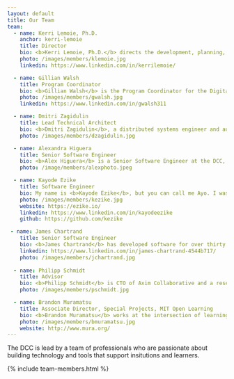 ```yaml
---
layout: default
title: Our Team
team: 
  - name: Kerri Lemoie, Ph.D.
    anchor: kerri-lemoie
    title: Director
    bio: <b>Kerri Lemoie, Ph.D.</b> directs the development, planning, and strategy of the DCC. Kerri has been working on the web for 25+ years as a web developer and in multiple leadership capacities and advisory roles. As one of the founding technical contributors to Open Badges, she is a recognized leader in the digital credentials ecosystem. Kerri completed her Ph.D. at Fielding Graduate University in Media Psychology. Her dissertation research focused on technology adoption of self-sovereign digital identity.
    photo: /images/members/klemoie.jpg
    linkedin: https://www.linkedin.com/in/kerrilemoie/

  - name: Gillian Walsh
    title: Program Coordinator
    bio: <b>Gillian Walsh</b> is the Program Coordinator for the Digital Credentials Consortium (DCC). Her work focuses on the design, implementation and evaluation of academic programming and technologies that promote equitable pathways for meaningful careers for learners across the world, particularly those from vulnerable communities. Gillian holds a BA in History from Kent State University and a Masters in International Higher Education and Intercultural Relations from Lesley University.
    photo: /images/members/gwalsh.jpg
    linkedin: https://www.linkedin.com/in/gwalsh311

  - name: Dmitri Zagidulin
    title: Lead Technical Architect
    bio: <b>Dmitri Zagidulin</b>, a distributed systems engineer and authentication and credentials expert, is the Technical Architect for the DCC. He also participates in hands-on development of core decentralization libraries, helps organize conferences, and contributes to open standards.
    photo: /images/members/dzagidulin.jpg

  - name: Alexandra Higuera
    title: Senior Software Engineer
    bio: <b>Alex Higuera</b> is a Senior Software Engineer at the DCC, working on verifiable credentials for use in higher learning. Previously, she worked as a Senior Software Engineer at Cengage, building platforms for higher learning and continuing education. Active at the intersection of technology, education, and community, Alex serves on the board of two international non-profits in her free time&#58; <a href="https://neurotechx.org/">NeuroTechX</a> and <a href="https://worldcomputerexchange.org/">World Computer Exchange</a>.
    photo: /image/members/alexphoto.jpeg

  - name: Kayode Ezike
    title: Software Engineer
    bio: My name is <b>Kayode Ezike</b>, but you can call me Ayo. I was born to two Nigerian Igbo immigrants in New York, where I have lived for most of my life, outside of school. When it was time for college, I shifted my focus to Electrical Engineering and Computer Science before specializing as a graduate student in system design and application development in Self-Sovereign Identity (SSI). Much of my work these days focuses on technologies that enable users to leverage their personal data for access to new opportunities. Outside of the DCC, this work happens primarily at Gobekli and other partner organizations that I am privileged to support. When I am not working, I enjoy singing, writing, lifting, and playing basketball.
    photo: /images/members/kezike.jpg
    website: https://ezike.io/
    linkedin: https://www.linkedin.com/in/kayodeezike
    github: https://github.com/kezike

 - name: James Chartrand
    title: Senior Software Engineer
    bio: <b>James Chartrand</b> has developed software for over thirty years, mostly in higher-ed, primarily designing and developing systems for collection, edit, analysis and publication of research data, with a focus on digital credentialing over the last five years.
    linkedin: https://www.linkedin.com/in/james-chartrand-4544b717/
    photo: /images/members/jchartrand.jpg
   
  - name: Philipp Schmidt
    title: Advisor
    bio: <b>Philipp Schmidt</b> is CTO of Axim Collaborative and a research scientist and advisor for digital credentials at MIT. Prior to joining Axim, he was the Director of Digital Learning at the <a href="https://media.mit.edu/">MIT Media Lab</a>. He co-authored the <a href="http://www.capetowndeclaration.org/">Cape Town Open Education Declaration</a> and has developed a number of open standards for digital academic credentials including <a href="https://wiki.mozilla.org/images/5/59/OpenBadges-Working-Paper_012312.pdf">Mozilla Open Badges</a>. Philipp holds a CS degree from FH Furtwangen in Germany and an MBA from MIT.
    photo: /images/members/pschmidt.jpg

  - name: Brandon Muramatsu
    title: Associate Director, Special Projects, MIT Open Learning
    bio: <b>Brandon Muramatsu</b> works at the intersection of learning, technology, innovation and scale, with a special focus on open education. Brandon leads the design and implementation of local, national and international strategic education initiatives at <a href="http://web.mit.edu/">MIT</a> for <a href="https://openlearning.mit.edu/">MIT Open Learning</a>. Current work includes the development of an infrastructure for digital academic credentials and the establishment of a STEAM high school utilizing open educational resources and project based learning. He earned his B.S. (1993) and M.S. (1995) in <a href="https://www.me.berkeley.edu/">Mechanical Engineering</a> from the <a href="https://www.berkeley.edu/">University of California, Berkeley</a>.
    photo: /images/members/bmuramatsu.jpg
    website: http://www.mura.org/
---
```


The DCC is lead by a team of professionals who are passionate about building technology and tools that support insitutions and learners.



{% include team-members.html %}


